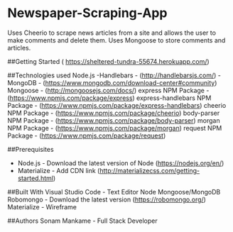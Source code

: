 # Newspaper-Scraping-App

 Uses Cheerio to scrape news articles from a site and allows the user to make comments and delete them. Uses Mongoose to store comments and articles.

##Getting Started
( https://sheltered-tundra-55674.herokuapp.com/)

##Technologies used
Node.js
-Handlebars - (http://handlebarsjs.com/)
-MongoDB - (https://www.mongodb.com/download-center#community)
Mongoose - (http://mongoosejs.com/docs/)
express NPM Package - (https://www.npmjs.com/package/express)
express-handlebars NPM Package - (https://www.npmjs.com/package/express-handlebars)
cheerio NPM Package - (https://www.npmjs.com/package/cheerio)
body-parser NPM Package - (https://www.npmjs.com/package/body-parser)
morgan NPM Package - (https://www.npmjs.com/package/morgan)
request NPM Package - (https://www.npmjs.com/package/request)

##Prerequisites
- Node.js - Download the latest version of Node (https://nodejs.org/en/)
- Materialize - Add CDN link (http://materializecss.com/getting-started.html)

##Built With
Visual Studio Code - Text Editor
Node
Mongoose/MongoDB
Robomongo - Download the latest version (https://robomongo.org/)
Materialize - Wireframe

##Authors
Sonam Mankame - Full Stack Developer